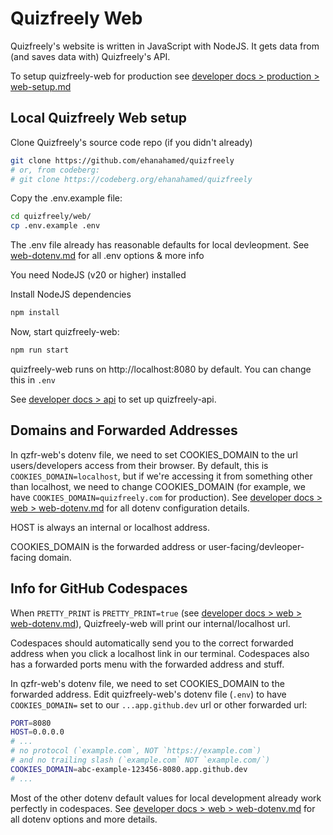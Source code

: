 # Quizfreely Web

Quizfreely's website is written in JavaScript with NodeJS. It gets data from (and saves data with) Quizfreely's API.

To setup quizfreely-web for production see [developer docs > production > web-setup.md](../production/web-setup.md)

## Local Quizfreely Web setup

Clone Quizfreely's source code repo (if you didn't already)
```sh
git clone https://github.com/ehanahamed/quizfreely
# or, from codeberg:
# git clone https://codeberg.org/ehanahamed/quizfreely
```

Copy the .env.example file:
```sh
cd quizfreely/web/
cp .env.example .env
```

The .env file already has reasonable defaults for local devleopment. See [web-dotenv.md](./web-dotenv.md) for all .env options & more info

You need NodeJS (v20 or higher) installed

Install NodeJS dependencies
```sh
npm install
```

Now, start quizfreely-web:
```sh
npm run start
```

quizfreely-web runs on http://localhost:8080 by default. You can change this in `.env`

See [developer docs > api](../api/README.md) to set up quizfreely-api.

## Domains and Forwarded Addresses

In qzfr-web's dotenv file, we need to set COOKIES_DOMAIN to the url users/developers access from their browser. By default, this is `COOKIES_DOMAIN=localhost`, but if we're accessing it from something other than localhost, we need to change COOKIES_DOMAIN (for example, we have `COOKIES_DOMAIN=quizfreely.com` for production). See [developer docs > web > web-dotenv.md](./web-dotenv.md) for all dotenv configuration details.

HOST is always an internal or localhost address.

COOKIES_DOMAIN is the forwarded address or user-facing/devleoper-facing domain.

## Info for GitHub Codespaces

When `PRETTY_PRINT` is `PRETTY_PRINT=true` (see [developer docs > web > web-dotenv.md](./web-dotenv.md)), Quizfreely-web will print our internal/localhost url.

Codespaces should automatically send you to the correct forwarded address when you click a localhost link in our terminal. Codespaces also has a forwarded ports menu with the forwarded address and stuff.

In qzfr-web's dotenv file, we need to set COOKIES_DOMAIN to the forwarded address. Edit quizfreely-web's dotenv file (`.env`) to have `COOKIES_DOMAIN=` set to our `...app.github.dev` url or other forwarded url:
```sh
PORT=8080
HOST=0.0.0.0
# ...
# no protocol (`example.com`, NOT `https://example.com`)
# and no trailing slash (`example.com` NOT `example.com/`)
COOKIES_DOMAIN=abc-example-123456-8080.app.github.dev
# ...
```

Most of the other dotenv default values for local development already work perfectly in codespaces. See [developer docs > web > web-dotenv.md](./web-dotenv.md) for all dotenv options and more details.
